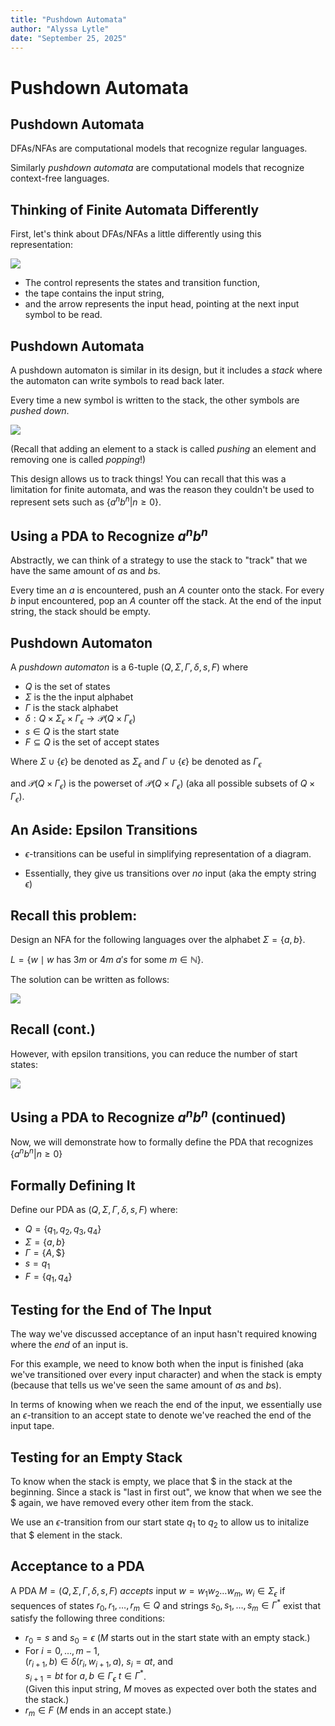 ```yaml
---
title: "Pushdown Automata"
author: "Alyssa Lytle"
date: "September 25, 2025"
---
```


<!-- pandoc -t slidy -s notes/06-pda.md -o slides/06-pda.html --webtex -->

# Pushdown Automata

## Pushdown Automata

DFAs/NFAs are computational models that recognize regular languages. 

Similarly *pushdown automata* are computational models that recognize context-free languages.

## Thinking of Finite Automata Differently

First, let's think about DFAs/NFAs a little differently using this representation:

![](../static/slide_figs/fa-tape.png)


 
* The control represents the states and transition function, 
* the tape contains the input string, 
* and the arrow represents the input head, pointing at the next input symbol to be read. 

## Pushdown Automata

A pushdown automaton is similar in its design, but it includes a *stack* where the automaton can write symbols to read back later. 

Every time a new symbol is written to the stack, the other symbols are *pushed down*.


![](../static/slide_figs/pda-tape.png)

(Recall that adding an element to a stack is called *pushing* an element and removing one is called *popping*!)

This design allows us to track things! You can recall that this was a limitation for finite automata, and was the reason they couldn't be used to represent sets such as $\{a^nb^n | n \geq 0\}$.

## Using a PDA to Recognize $a^nb^n$ 

Abstractly, we can think of a strategy to use the stack to "track" that we have the same amount of $a$s and $b$s.

Every time an $a$ is encountered, push an $A$ counter onto the stack. For every $b$ input encountered, pop an $A$ counter off the stack. At the end of the input string, the stack should be empty.



## Pushdown Automaton



    
A *pushdown automaton* is a 6-tuple $(Q, \Sigma, \Gamma, \delta, s, F)$ where

    
* $Q$ is the set of states
* $\Sigma$ is the the input alphabet
* $\Gamma$ is the stack alphabet
* $\delta: Q \times \Sigma_\epsilon \times \Gamma_\epsilon \to \mathcal{P}(Q \times \Gamma_\epsilon)$
* $s \in Q$ is the start state
* $F \subseteq Q$ is the set of accept states
    

Where $\Sigma \cup \{\epsilon\}$ be denoted as $\Sigma_\epsilon$ and $\Gamma \cup \{\epsilon\}$ be denoted as $\Gamma_\epsilon$

and $\mathcal{P}(Q \times \Gamma_\epsilon)$ is the powerset of $\mathcal{P}(Q \times \Gamma_\epsilon)$ (aka all possible subsets of $Q \times \Gamma_\epsilon$).


## An Aside: Epsilon Transitions

* $\epsilon$-transitions can be useful in simplifying representation of a diagram. 

* Essentially, they give us transitions over *no* input (aka the empty string $\epsilon$)

<!-- * In this example, you'll see that they are helpful in handling the beginning and end of an input, which is where I intend to use them in this course. -->


## Recall this problem: 

Design an NFA for the following languages over the alphabet $\Sigma = \{a,b\}.$ 

$L = \{w \mid w$  has $3m$ or $4m$ $a's$ for some $m \in \mathbb{N} \}$. 

The solution can be written as follows: 

![](../static/slide_figs/3m4m-no-epsilon.png)

## Recall (cont.)

However, with epsilon transitions, you can reduce the number of start states: 

![](../static/slide_figs/3m4m-epsilon.png)



## Using a PDA to Recognize $a^nb^n$ (continued)

Now, we will demonstrate how to formally define the PDA that recognizes $\{a^nb^n | n \geq 0\}$

<!-- ![](../static/slide_figs/anbn-pda.png) -->

## Formally Defining It

Define our PDA as $(Q, \Sigma, \Gamma, \delta, s, F)$ where: 


* $Q = \{q_1, q_2, q_3, q_4\}$
* $\Sigma = \{a,b\}$ 
* $\Gamma = \{A, \$ \}$ 
* $s = q_1$
* $F = \{q_1, q_4\}$ 
    

## Testing for the End of The Input

The way we've discussed acceptance of an input hasn't required knowing where the *end* of an input is. 

For this example, we need to know both when the input is finished (aka we've transitioned over every input character) and when the stack is empty (because that tells us we've seen the same amount of $a$s and $b$s). 

In terms of knowing when we reach the end of the input, we essentially use an $\epsilon$-transition to an accept state to denote we've reached the end of the input tape. 


## Testing for an Empty Stack


To know when the stack is empty, we place that $\$$ in the stack at the beginning. Since a stack is "last in first out", we know that when we see the $\$$ again, we have removed every other item from the stack.

We use an $\epsilon$-transition from our start state $q_1$ to $q_2$ to allow us to initalize that $\$$ element in the stack. 

<!-- Another common convention is to *not* use $\epsilon$-transitions but instead to just add a ``starting stack symbol'' to the tuple definition, making it a 7-tuple. For this class, let's stick the the former convention of always starting with an empty stack.  -->






## Acceptance to a PDA

A PDA $M=(Q, \Sigma, \Gamma, \delta, s, F)$ *accepts* input $w = w_1w_2\ldots w_m$, $w_i \in \Sigma_\epsilon$ 
if sequences of states 
$r_0,r_1,\ldots,r_m \in Q$ and strings $s_0,s_1,\ldots,s_m \in \Gamma^*$ exist that satisfy the following three conditions:


* $r_0 = s$ and $s_0 = \epsilon$ ($M$ starts out in the start state with an empty stack.)
* For $i = 0, \ldots, m-1$, <br>
    $(r_{i+1}, b) \in \delta(r_i, w_{i+1}, a)$,
    $s_i= at$, and <br>
     $s_{i+1} = bt$ for $a, b \in \Gamma_\epsilon$ $t \in \Gamma^*$. <br>
     (Given this input string, $M$ moves as expected over both the states and the stack.)
* $r_m \in F$ ($M$ ends in an accept state.)






